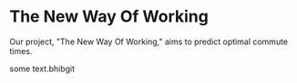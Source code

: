 # The New Way Of Working

Our project, "The New Way Of Working," aims to predict optimal commute times.

some text.bhibgit
